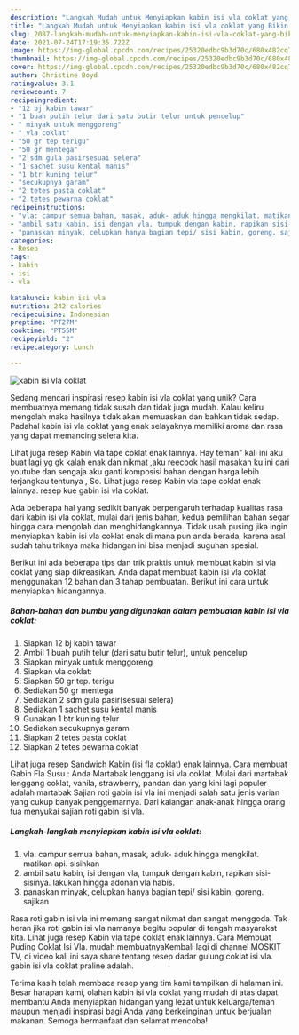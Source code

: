 ```yaml
---
description: "Langkah Mudah untuk Menyiapkan kabin isi vla coklat yang Bikin Ngiler"
title: "Langkah Mudah untuk Menyiapkan kabin isi vla coklat yang Bikin Ngiler"
slug: 2087-langkah-mudah-untuk-menyiapkan-kabin-isi-vla-coklat-yang-bikin-ngiler
date: 2021-07-24T17:19:35.722Z
image: https://img-global.cpcdn.com/recipes/25320edbc9b3d70c/680x482cq70/kabin-isi-vla-coklat-foto-resep-utama.jpg
thumbnail: https://img-global.cpcdn.com/recipes/25320edbc9b3d70c/680x482cq70/kabin-isi-vla-coklat-foto-resep-utama.jpg
cover: https://img-global.cpcdn.com/recipes/25320edbc9b3d70c/680x482cq70/kabin-isi-vla-coklat-foto-resep-utama.jpg
author: Christine Boyd
ratingvalue: 3.1
reviewcount: 7
recipeingredient:
- "12 bj kabin tawar"
- "1 buah putih telur dari satu butir telur untuk pencelup"
- " minyak untuk menggoreng"
- " vla coklat"
- "50 gr tep terigu"
- "50 gr mentega"
- "2 sdm gula pasirsesuai selera"
- "1 sachet susu kental manis"
- "1 btr kuning telur"
- "secukupnya garam"
- "2 tetes pasta coklat"
- "2 tetes pewarna coklat"
recipeinstructions:
- "vla: campur semua bahan, masak, aduk- aduk hingga mengkilat. matikan api. sisihkan"
- "ambil satu kabin, isi dengan vla, tumpuk dengan kabin, rapikan sisi- sisinya. lakukan hingga adonan vla habis."
- "panaskan minyak, celupkan hanya bagian tepi/ sisi kabin, goreng. sajikan"
categories:
- Resep
tags:
- kabin
- isi
- vla

katakunci: kabin isi vla 
nutrition: 242 calories
recipecuisine: Indonesian
preptime: "PT27M"
cooktime: "PT55M"
recipeyield: "2"
recipecategory: Lunch

---
```



![kabin isi vla coklat](https://img-global.cpcdn.com/recipes/25320edbc9b3d70c/680x482cq70/kabin-isi-vla-coklat-foto-resep-utama.jpg)

Sedang mencari inspirasi resep kabin isi vla coklat yang unik? Cara membuatnya memang tidak susah dan tidak juga mudah. Kalau keliru mengolah maka hasilnya tidak akan memuaskan dan bahkan tidak sedap. Padahal kabin isi vla coklat yang enak selayaknya memiliki aroma dan rasa yang dapat memancing selera kita.

Lihat juga resep Kabin vla tape coklat enak lainnya. Hay teman&#34; kali ini aku buat lagi yg gk kalah enak dan nikmat ,aku reecook hasil masakan ku ini dari youtube dan sengaja aku ganti komposisi bahan dengan harga lebih terjangkau tentunya , So. Lihat juga resep Kabin vla tape coklat enak lainnya. resep kue gabin isi vla coklat.

Ada beberapa hal yang sedikit banyak berpengaruh terhadap kualitas rasa dari kabin isi vla coklat, mulai dari jenis bahan, kedua pemilihan bahan segar hingga cara mengolah dan menghidangkannya. Tidak usah pusing jika ingin menyiapkan kabin isi vla coklat enak di mana pun anda berada, karena asal sudah tahu triknya maka hidangan ini bisa menjadi suguhan spesial.


Berikut ini ada beberapa tips dan trik praktis untuk membuat kabin isi vla coklat yang siap dikreasikan. Anda dapat membuat kabin isi vla coklat menggunakan 12 bahan dan 3 tahap pembuatan. Berikut ini cara untuk menyiapkan hidangannya.

<!--inarticleads1-->

##### Bahan-bahan dan bumbu yang digunakan dalam pembuatan kabin isi vla coklat:

1. Siapkan 12 bj kabin tawar
1. Ambil 1 buah putih telur (dari satu butir telur), untuk pencelup
1. Siapkan  minyak untuk menggoreng
1. Siapkan  vla coklat:
1. Siapkan 50 gr tep. terigu
1. Sediakan 50 gr mentega
1. Sediakan 2 sdm gula pasir(sesuai selera)
1. Sediakan 1 sachet susu kental manis
1. Gunakan 1 btr kuning telur
1. Sediakan secukupnya garam
1. Siapkan 2 tetes pasta coklat
1. Siapkan 2 tetes pewarna coklat


Lihat juga resep Sandwich Kabin (isi fla coklat) enak lainnya. Cara membuat Gabin Fla Susu : Anda Martabak lenggang isi vla coklat. Mulai dari martabak lenggang coklat, vanila, strawberry, pandan dan yang kini lagi populer adalah martabak Sajian roti gabin isi vla ini menjadi salah satu jenis varian yang cukup banyak penggemarnya. Dari kalangan anak-anak hingga orang tua menyukai sajian roti gabin isi vla. 

<!--inarticleads2-->

##### Langkah-langkah menyiapkan kabin isi vla coklat:

1. vla: campur semua bahan, masak, aduk- aduk hingga mengkilat. matikan api. sisihkan
1. ambil satu kabin, isi dengan vla, tumpuk dengan kabin, rapikan sisi- sisinya. lakukan hingga adonan vla habis.
1. panaskan minyak, celupkan hanya bagian tepi/ sisi kabin, goreng. sajikan


Rasa roti gabin isi vla ini memang sangat nikmat dan sangat menggoda. Tak heran jika roti gabin isi vla namanya begitu popular di tengah masyarakat kita. Lihat juga resep Kabin vla tape coklat enak lainnya. Cara Membuat Puding Coklat Isi Vla. mudah membuatnyaKembali lagi di channel MOSKIT TV, di video kali ini saya share tentang resep dadar gulung coklat isi vla. gabin isi vla coklat praline adalah. 

Terima kasih telah membaca resep yang tim kami tampilkan di halaman ini. Besar harapan kami, olahan kabin isi vla coklat yang mudah di atas dapat membantu Anda menyiapkan hidangan yang lezat untuk keluarga/teman maupun menjadi inspirasi bagi Anda yang berkeinginan untuk berjualan makanan. Semoga bermanfaat dan selamat mencoba!
